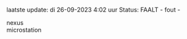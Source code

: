 laatste update: 
di 26-09-2023  4:02   uur 
Status: FAALT - fout - 
<div class="service R">nexus</div><div class="service Y">microstation</div>